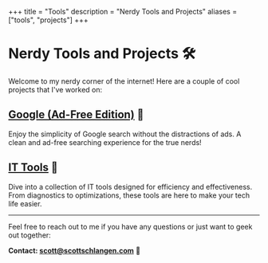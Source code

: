 +++
title = "Tools"
description = "Nerdy Tools and Projects"
aliases = ["tools", "projects"]
+++

# Nerdy Tools and Projects 🛠️

Welcome to my nerdy corner of the internet! Here are a couple of cool projects that I've worked on:

## [Google (Ad-Free Edition)](https://goog.scottschlangen.com) 🚀

Enjoy the simplicity of Google search without the distractions of ads. A clean and ad-free searching experience for the true nerds!

## [IT Tools](https://tools.scottschlangen.com) 🔧

Dive into a collection of IT tools designed for efficiency and effectiveness. From diagnostics to optimizations, these tools are here to make your tech life easier.

---

Feel free to reach out to me if you have any questions or just want to geek out together:

**Contact: [scott@scottschlangen.com](mailto:scott@scottschlangen.com)** 📧
